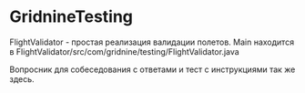 # GridnineTesting
FlightValidator - простая реализация валидации полетов.
Main находится в FlightValidator/src/com/gridnine/testing/FlightValidator.java

Вопросник для собеседования с ответами и тест с инструкциями так же здесь.
